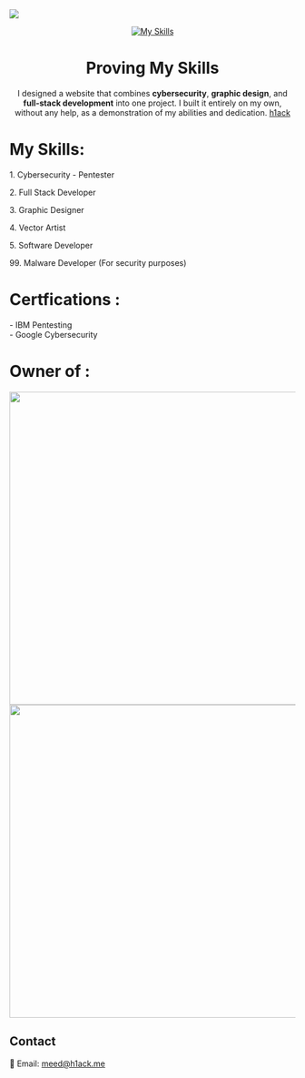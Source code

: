<img src="https://files.catbox.moe/clzwth.png">

<div align="center">
  
  [![My Skills](https://skillicons.dev/icons?i=java,nodejs,bash,cs,cpp,css,html,discord,dotnet,electron,express,firebase,git,github,kali,linux,mongodb,mysql,nodejs,npm,photoshop,php,postman,py,qt,react,tailwind&theme=dark)](https://skillicons.dev)

</div>

<div align="center">
  <h1>Proving My Skills</h1>
  <p>
    I designed a website that combines <strong>cybersecurity</strong>, <strong>graphic design</strong>, and <strong>full-stack development</strong> into one project.
    I built it entirely on my own, without any help, as a demonstration of my abilities and dedication. <span><a href="https://h1ack.me">h1ack</a><span>
  </p>
</div>


<div>
  <h1>My Skills:</h1>
  <p>1. Cybersecurity - Pentester</p>
  <p>2. Full Stack Developer</p>
  <p>3. Graphic Designer</p>
  <p>4. Vector Artist</p>
  <p>5. Software Developer</p>
  <p>99. Malware Developer (For security purposes)</p>
</div>


<div>
  <h1>Certfications : </h1><p>
- IBM Pentesting<br/>
- Google Cybersecurity</p>
</div>

<div>
  <h1>Owner of : </h1>
  <img align="center" src="https://github.com/user-attachments/assets/6cdb9569-aeac-4461-a76e-f2502db0c1ee" width="550px"></br>
  <img align="center" src="https://github.com/user-attachments/assets/6cdb9569-aeac-4461-a76e-f2502db0c1ee" width="550px">
</div>


## Contact
📧 Email: [meed@h1ack.me](mailto:meed@h1ack.me)
